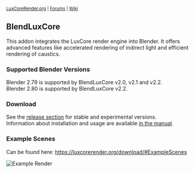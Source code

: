 <sup> [LuxCoreRender.org](https://luxcorerender.org/) | [Forums](https://forums.luxcorerender.org/) | [Wiki](http://wiki.luxcorerender.org/LuxCoreRender_Wiki) </sup>

## BlendLuxCore

This addon integrates the LuxCore render engine into Blender. It offers advanced features like accelerated rendering of indirect light and efficient rendering of caustics.

### Supported Blender Versions

Blender 2.79 is supported by BlendLuxCore v2.0, v2.1 and v2.2.  
Blender 2.80 is supported by BlendLuxCore v2.2.

### Download

See the [release section](https://github.com/LuxCoreRender/BlendLuxCore/releases) for stable and experimental versions.  
Information about installation and usage are available [in the manual](https://wiki.luxcorerender.org/Category:BlendLuxCore).

### Example Scenes

Can be found here: https://luxcorerender.org/download/#ExampleScenes

![Example Render](https://luxcorerender.org/wp-content/uploads/2019/10/dark_mode.jpg)
